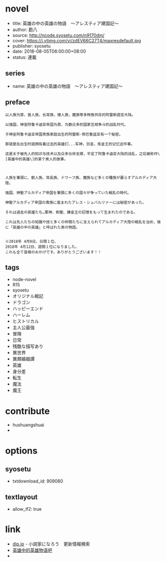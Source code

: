 # novel

- title: 英雄の中の英雄の物語　〜アレスティア建国記〜
- author: 勘八
- source: http://ncode.syosetu.com/n9170dm/
- cover: https://i.ytimg.com/vi/zdEV66C27T4/maxresdefault.jpg
- publisher: syosetu
- date: 2018-08-05T06:00:00+08:00
- status: 連載

## series

- name: 英雄の中の英雄の物語　〜アレスティア建国記〜

## preface


```
以人族为首，兽人族，长耳族，矮人族，魔族等多种族共存的阿雷斯提亚大陆。  

以强国，神圣阿鲁卡迪亚帝国为首，为数众多的国家互相争斗的战乱时代。  

于神圣阿鲁卡迪亚帝国贵族家庭出生的阿雷斯·修巴鲁兹亚有一个秘密。  

那就是在出生时就拥有着过去的英雄们...军神，剑圣，炼金王的记忆这件事。  

这是关于被先人的知识与技术以及众多伙伴支撑，平定了阿鲁卡迪亚大陆的战乱，之后被称作\[英雄中的英雄\]的某个男人的故事。



人族を筆頭に、獣人族、耳長族、ドワーフ族、魔族など多くの種族が暮らすアルカディア大陸。

強国、神聖アルカディア帝国を筆頭に多くの国々が争っていた戦乱の時代。

神聖アルカディア帝国の貴族に産まれたアレス・シュバルツァーには秘密があった。

それは過去の英雄たち…軍神、剣聖、錬金王の記憶をもって生まれたのである。

これは先人たちの知識や技と多くの仲間たちに支えられてアルカディア大陸の戦乱を治め、後に「英雄の中の英雄」と呼ばれた男の物語。


※2018年 4月8日、日間１位、
2018年 4月12日、週間１位になりました。
これも全て皆様のおかげです。ありがとうございます！！
```

## tags

- node-novel
- R15
- syosetu
- オリジナル戦記
- ドラゴン
- ハッピーエンド
- ハーレム
- ヒストリカル
- 主人公最強
- 冒険
- 日常
- 残酷な描写あり
- 異世界
- 異類婚姻譚
- 英雄
- 身分差
- 転生
- 魔法
- 魔王

# contribute

- hushuangshuai
- 

# options

## syosetu

- txtdownload_id: 909080

## textlayout

- allow_lf2: true

# link

- [dip.jp](https://narou.dip.jp/search.php?text=n9170dm&novel=all&genre=all&new_genre=all&length=0&down=0&up=100) - 小説家になろう　更新情報検索
- [英雄中的英雄物语吧](https://tieba.baidu.com/f?kw=%E8%8B%B1%E9%9B%84%E4%B8%AD%E7%9A%84%E8%8B%B1%E9%9B%84%E7%89%A9%E8%AF%AD&ie=utf-8 "英雄中的英雄物语")
- 

